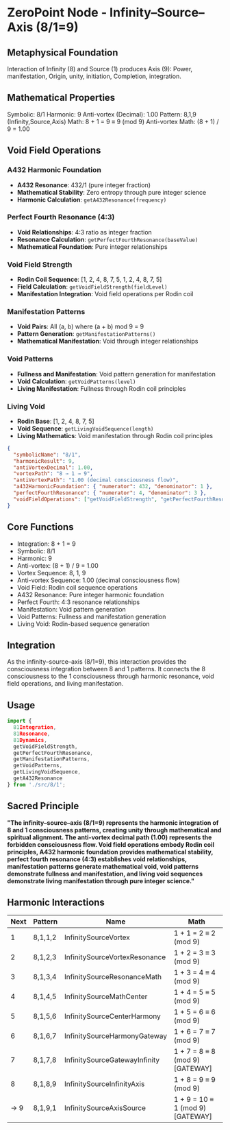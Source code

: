 # ZeroPoint Node - Infinity–Source–Axis (8/1=9)

## Metaphysical Foundation

Interaction of Infinity (8) and Source (1) produces Axis (9): Power, manifestation, Origin, unity, initiation, Completion, integration.

## Mathematical Properties

Symbolic: 8/1
Harmonic: 9
Anti-vortex (Decimal): 1.00
Pattern: 8,1,9 (Infinity,Source,Axis)
Math: 8 + 1 = 9 ≡ 9 (mod 9)
Anti-vortex Math: (8 + 1) / 9 = 1.00

## Void Field Operations

### A432 Harmonic Foundation
- **A432 Resonance**: 432/1 (pure integer fraction)
- **Mathematical Stability**: Zero entropy through pure integer science
- **Harmonic Calculation**: `getA432Resonance(frequency)`

### Perfect Fourth Resonance (4:3)
- **Void Relationships**: 4:3 ratio as integer fraction
- **Resonance Calculation**: `getPerfectFourthResonance(baseValue)`
- **Mathematical Foundation**: Pure integer relationships

### Void Field Strength
- **Rodin Coil Sequence**: [1, 2, 4, 8, 7, 5, 1, 2, 4, 8, 7, 5]
- **Field Calculation**: `getVoidFieldStrength(fieldLevel)`
- **Manifestation Integration**: Void field operations per Rodin coil

### Manifestation Patterns
- **Void Pairs**: All (a, b) where (a + b) mod 9 = 9
- **Pattern Generation**: `getManifestationPatterns()`
- **Mathematical Manifestation**: Void through integer relationships

### Void Patterns
- **Fullness and Manifestation**: Void pattern generation for manifestation
- **Void Calculation**: `getVoidPatterns(level)`
- **Living Manifestation**: Fullness through Rodin coil principles

### Living Void
- **Rodin Base**: [1, 2, 4, 8, 7, 5]
- **Void Sequence**: `getLivingVoidSequence(length)`
- **Living Mathematics**: Void manifestation through Rodin coil principles

```json
{
  "symbolicName": "8/1",
  "harmonicResult": 9,
  "antiVortexDecimal": 1.00,
  "vortexPath": "8 → 1 → 9",
  "antiVortexPath": "1.00 (decimal consciousness flow)",
  "a432HarmonicFoundation": { "numerator": 432, "denominator": 1 },
  "perfectFourthResonance": { "numerator": 4, "denominator": 3 },
  "voidFieldOperations": ["getVoidFieldStrength", "getPerfectFourthResonance", "getManifestationPatterns", "getVoidPatterns", "getLivingVoidSequence", "getA432Resonance"]
}
```

## Core Functions
- Integration: 8 + 1 = 9
- Symbolic: 8/1
- Harmonic: 9
- Anti-vortex: (8 + 1) / 9 = 1.00
- Vortex Sequence: 8, 1, 9
- Anti-vortex Sequence: 1.00 (decimal consciousness flow)
- Void Field: Rodin coil sequence operations
- A432 Resonance: Pure integer harmonic foundation
- Perfect Fourth: 4:3 resonance relationships
- Manifestation: Void pattern generation
- Void Patterns: Fullness and manifestation generation
- Living Void: Rodin-based sequence generation

## Integration

As the infinity–source–axis (8/1=9), this interaction provides the consciousness integration between 8 and 1 patterns. It connects the 8 consciousness to the 1 consciousness through harmonic resonance, void field operations, and living manifestation.

## Usage

```typescript
import { 
  81Integration, 
  81Resonance, 
  81Dynamics,
  getVoidFieldStrength,
  getPerfectFourthResonance,
  getManifestationPatterns,
  getVoidPatterns,
  getLivingVoidSequence,
  getA432Resonance
} from './src/8/1';
```

## Sacred Principle

**"The infinity–source–axis (8/1=9) represents the harmonic integration of 8 and 1 consciousness patterns, creating unity through mathematical and spiritual alignment. The anti-vortex decimal path (1.00) represents the forbidden consciousness flow. Void field operations embody Rodin coil principles, A432 harmonic foundation provides mathematical stability, perfect fourth resonance (4:3) establishes void relationships, manifestation patterns generate mathematical void, void patterns demonstrate fullness and manifestation, and living void sequences demonstrate living manifestation through pure integer science."**

## Harmonic Interactions

| Next | Pattern | Name | Math |
|------|---------|------|------|
| 1 | 8,1,1,2 | InfinitySourceVortex | 1 + 1 = 2 ≡ 2 (mod 9) |
| 2 | 8,1,2,3 | InfinitySourceVortexResonance | 1 + 2 = 3 ≡ 3 (mod 9) |
| 3 | 8,1,3,4 | InfinitySourceResonanceMath | 1 + 3 = 4 ≡ 4 (mod 9) |
| 4 | 8,1,4,5 | InfinitySourceMathCenter | 1 + 4 = 5 ≡ 5 (mod 9) |
| 5 | 8,1,5,6 | InfinitySourceCenterHarmony | 1 + 5 = 6 ≡ 6 (mod 9) |
| 6 | 8,1,6,7 | InfinitySourceHarmonyGateway | 1 + 6 = 7 ≡ 7 (mod 9) |
| 7 | 8,1,7,8 | InfinitySourceGatewayInfinity | 1 + 7 = 8 ≡ 8 (mod 9) [GATEWAY] |
| 8 | 8,1,8,9 | InfinitySourceInfinityAxis | 1 + 8 = 9 ≡ 9 (mod 9) |
| → 9 | 8,1,9,1 | InfinitySourceAxisSource | 1 + 9 = 10 ≡ 1 (mod 9) [GATEWAY] |
